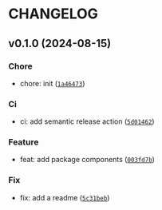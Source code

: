 # CHANGELOG

## v0.1.0 (2024-08-15)

### Chore

* chore: init ([`1a46473`](https://github.com/lalewis1/semp/commit/1a46473ea0724f6b1c8d8235ad707035a994ddbe))

### Ci

* ci: add semantic release action ([`5d01462`](https://github.com/lalewis1/semp/commit/5d014629df16ee9d4cfd209625c283c3a534e260))

### Feature

* feat: add package components ([`003fd7b`](https://github.com/lalewis1/semp/commit/003fd7b6eb995a1ce6933d92f60dcaf7d6379ebe))

### Fix

* fix: add a readme ([`5c31beb`](https://github.com/lalewis1/semp/commit/5c31beb57f229f486cfdfb9dc24279af60ea66b2))
